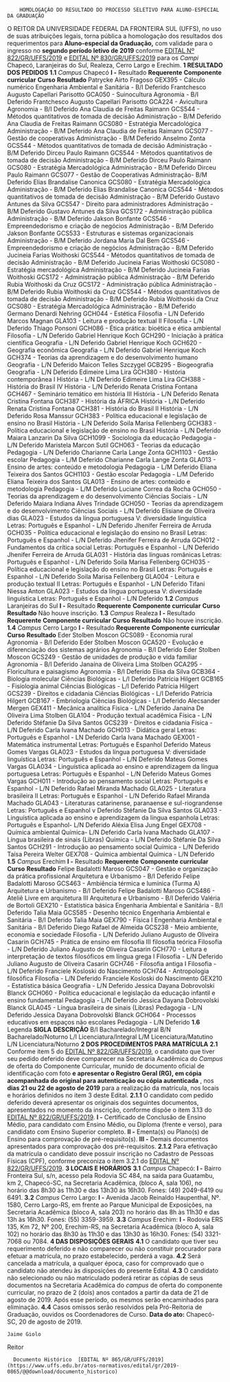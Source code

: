         HOMOLOGAÇÃO DO RESULTADO DO PROCESSO SELETIVO PARA ALUNO-ESPECIAL DA GRADUAÇÃO  

 O REITOR DA UNIVERSIDADE FEDERAL DA FRONTEIRA SUL (UFFS), no uso de suas atribuições legais, torna pública a homologação dos resultados dos requerimentos para **Aluno-especial da Graduação,**  com validade para o ingresso no **segundo período letivo de 2019**  conforme [EDITAL Nº 822/GR/UFFS/2019](https://www.uffs.edu.br/atos-normativos/edital/gr/2019-0822) e [EDITAL Nº 830/GR/UFFS/2019](https://www.uffs.edu.br/atos-normativos/edital/gr/2019-0830) para os *Campi*  Chapecó, Laranjeiras do Sul, Realeza, Cerro Largo e Erechim.  **1 RESULTADO DOS PEDIDOS** **1.1**  *Campus*  Chapecó **I -**  Resultado     **Requerente**   **Componente curricular**   **Curso**   **Resultado**     Patrycke Airto Fragoso   GEX395 - Cálculo numérico   Engenharia Ambiental e Sanitária - B/I   Deferido     Frantchesco Augusto Capellari Parisotto   GCA050 - Suinocultura   Agronomia - B/I   Deferido     Frantchesco Augusto Capellari Parisotto   GCA224 - Avicultura   Agronomia - B/I   Deferido     Ana Claudia de Freitas Raimann   GCS544 - Métodos quantitativos de tomada de decisão   Administração - B/M   Deferido     Ana Claudia de Freitas Raimann   GCS080 - Estratégia Mercadológica   Administração - B/M   Deferido     Ana Claudia de Freitas Raimann   GCS077 - Gestão de cooperativas   Administração - B/M   Deferido     Anselmo Zonta   GCS544 - Métodos quantitativos de tomada de decisão   Administração - B/M   Deferido     Dirceu Paulo Raimann   GCS544 - Métodos quantitativos de tomada de decisão   Administração - B/M   Deferido     Dirceu Paulo Raimann   GCS080 - Estratégia Mercadológica   Administração - B/M   Deferido     Dirceu Paulo Raimann   GCS077 - Gestão de Cooperativas   Administração- B/M   Deferido     Elias Brandalise Canonica   GCS080 - Estratégia Mercadológica   Administração - B/M   Deferido     Elias Brandalise Canonica   GCS544 - Métodos quantitativos de tomada de decisão   Administração - B/M   Deferido     Gustavo Antunes da Silva   GCS547 - Direito para administradores   Administração - B/M   Deferido     Gustavo Antunes da Silva   GCS172 - Administração pública   Administração - B/M   Deferido     Jakson Bonfante   GCS546 - Empreendedorismo e criação de negócios   Administração - B/M   Deferido     Jakson Bonfante   GCS533 - Estruturas e sistemas organizacionais   Administração - B/M   Deferido     Jordana Maria Dal Bem   GCS546 - Empreendedorismo e criação de negócios   Administração - B/M   Deferido     Jucineia Farias Woithoski   GCS544 - Métodos quantitativos de tomada de decisão   Administração - B/M   Deferido     Jucineia Farias Woithoski   GCS080 - Estratégia mercadológica   Administração - B/M   Deferido     Jucineia Farias Woithoski   GCS172 - Administração pública   Administração - B/M   Deferido     Rubia Woithoski da Cruz   GCS172 - Administração pública   Administração - B/M   Deferido     Rubia Woithoski da Cruz   GCS544 - Métodos quantitativos de tomada de decisão   Administração - B/M   Deferido     Rubia Woithoski da Cruz   GCS080 - Estratégia Mercadológica   Administração - B/M   Deferido     Germano Denardi Nehring   GCH044 - Estética   Filosofia - L/N   Deferido     Marcos Magnan   GLA103 - Leitura e produção textual II   Filosofia - L/N   Deferido     Thiago Ponsoni   GCH086 - Ética prática: bioética e ética ambiental   Filosofia - L/N   Deferido     Gabriel Henrique Koch   GCH290 - Iniciação à prática científica   Geografia - L/N   Deferido     Gabriel Henrique Koch   GCH620 - Geografia econômica   Geografia - L/N   Deferido     Gabriel Henrique Koch   GCH374 - Teorias da aprendizagem e do desenvolvimento humano   Geografia - L/N   Deferido     Maicon Telles Szczygel   GCB295 - Biogeografia   Geografia - L/N   Deferido     Edimeire Lima Lira   GCH380 - História contemporânea I   História - L/N   Deferido     Edimeire Lima Lira   GCH388 - História do Brasil IV   História - L/N   Deferido     Renata Cristina Fontana   GCH467 - Seminário temático em história III   História - L/N   Deferido     Renata Cristina Fontana   GCH387 - História da ÁFRICA   História - L/N   Deferido     Renata Cristina Fontana   GCH381 - História do Brasil II   História - L/N   Deferido     Rosa Manssur   GCH383 - Política educacional e legislação de ensino no Brasil   História - L/N   Deferido     Soila Marisa Fellenberg   GCH383 - Política educacional e legislação de ensino no Brasil   História - L/N   Deferido     Maiara Lanzarin Da Silva   GCH1099 - Sociologia da educação   Pedagogia - L/N   Deferido     Maristela Marcon Sutil   GCH063 - Teorias da educação   Pedagogia - L/N   Deferido     Charianne Carla Lange Zonta   GCH1103 - Gestão escolar   Pedagogia - L/M   Deferido     Charianne Carla Lange Zonta   GLA013 - Ensino de artes: conteúdo e metodologia   Pedagogia - L/M   Deferido     Eliana Teixeira dos Santos   GCH1103 - Gestão escolar   Pedagogia - L/M   Deferido     Eliana Teixeira dos Santos   GLA013 - Ensino de artes: conteúdo e metodologia   Pedagogia - L/M   Deferido     Luciane Correa da Rocha   GCH050 - Teorias da aprendizagem e do desenvolvimento   Ciências Sociais - L/N   Deferido     Maiara Indiana Alves Trindade   GCH050 - Teorias da aprendizagem e do desenvolvimento   Ciências Sociais - L/N   Deferido     Elisiane de Oliveira dias   GLA023 - Estudos da língua portuguesa V: diversidade linguística   Letras: Português e Espanhol - L/N   Deferido     Jhenifer Ferreira de Arruda   GCH035 - Política educacional e legislação do ensino no Brasil   Letras: Português e Espanhol - L/N   Deferido     Jhenifer Ferreira de Arruda   GCH012 - Fundamentos da crítica social   Letras: Português e Espanhol - L/N   Deferido     Jhenifer Ferreira de Arruda   GLA031 - História das línguas românicas   Letras: Português e Espanhol - L/N   Deferido     Soila Marisa Fellenberg   GCH035 - Política educacional e legislação do ensino no Brasil   Letras: Português e Espanhol - L/N   Deferido     Soila Marisa Fellenberg   GLA004 - Leitura e produção textual II   Letras: Português e Espanhol - L/N   Deferido     Tifani Niessa Anton   GLA023 - Estudos da língua portuguesa V: diversidade linguística   Letras: Português e Espanhol - L/N   Deferido     **1.2**  *Campus*  Laranjeiras do Sul **I -**  Resultado     **Requerente**   **Componente curricular**   **Curso**   **Resultado**     Não houve inscrição.     **1.3**  *Campus*  Realeza **I -**  Resultado     **Requerente**   **Componente curricular**   **Curso**   **Resultado**     Não houve inscrição.     **1.4**  *Campus*  Cerro Largo **I -**  Resultado     **Requerente**   **Componente curricular**   **Curso**   **Resultado**     Eder Stolben Moscon   GCS089 - Economia rural   Agronomia - B/I   Deferido     Eder Stolben Moscon   GCA520 - Evolução e diferenciação dos sistemas agrários   Agronomia - B/I   Deferido     Eder Stolben Moscon   GCS249 - Gestão de unidades de produção e vida familiar   Agronomia - B/I   Deferido     Janaína de Oliveira Lima Stolben   GCA295 - Floricultura e paisagismo   Agronomia - B/I   Deferido     Elisa da Silva   GCB364 - Biologia molecular   Ciências Biológicas - L/I   Deferido     Patrícia Hilgert   GCB165 - Fisiologia animal   Ciências Biológicas - L/I   Deferido     Patrícia Hilgert   GCS239 - Direitos e cidadania   Ciências Biológicas - L/I   Deferido     Patrícia Hilgert   GCB167 - Embriologia   Ciências Biológicas - L/I   Deferido     Alecsander Mergen   GEX411 - Mecânica analítica   Física - L/N   Deferido     Janaína De Oliveira Lima Stolben   GLA104 - Produção textual acadêmica   Física - L/N   Deferido     Stéfanie Da Silva Santos   GCS239 - Direitos e cidadania   Física - L/N   Deferido     Carla Ivana Machado   GCH013 - Didática geral   Letras: Português e Espanhol - LN   Deferido     Carla Ivana Machado   GEX001 - Matemática instrumental   Letras: Português e Espanhol   Deferido     Mateus Gomes Vargas   GLA023 - Estudos da língua portuguesa V: diversidade linguística   Letras: Português e Espanhol - L/N   Deferido     Mateus Gomes Vargas   GLA034 - Linguística aplicada ao ensino e aprendizagem da língua portuguesa   Letras: Português e Espanhol - L/N   Deferido     Mateus Gomes Vargas   GCH011 - Introdução ao pensamento social   Letras: Português e Espanhol - L/N   Deferido     Rafael Miranda Machado   GLA025 - Literatura brasileira II   Letras: Português e Espanhol - L/N   Deferido     Rafael Miranda Machado   GLA043 - Literaturas catarinense, paranaense e sul-riograndense   Letras: Português e Espanhol v   Deferido     Stéfanie Da Silva Santos   GLA033 - Linguística aplicada ao ensino e aprendizagem da língua espanhola   Letras: Português e Espanhol- L/N   Deferido     Aléxia Elisa Jung Engel   GEX708 - Química ambiental   Química- L/N   Deferido     Carla Ivana Machado   GLA107 - Língua brasileira de sinais (Libras)   Química - L/N   Deferido     Stéfanie Da Silva Santos   GCH291 - Introdução ao pensamento social   Química - L/N   Deferido     Taísa Pereira Welter   GEX708 - Química ambiental   Química - L/N   Deferido     **1.5**  *Campus*  Erechim **I -**  Resultado     **Requerente**   **Componente curricular**   **Curso**   **Resultado**     Felipe Badalotti Maroso   GCS047 - Gestão e organização da prática profissional   Arquitetura e Urbanismo - B/I   Deferido     Felipe Badalotti Maroso   GCS463 - Ambiência térmica e lumínica (Turma A)   Arquitetura e Urbanismo - B/I   Deferido     Felipe Badalotti Maroso   GCS486 - Ateliê Livre em arquitetura III   Arquitetura e Urbanismo - B/I   Deferido     Valéria de Bortoli   GEX210 - Estatística básica   Engenharia Ambiental e Sanitária - B/I   Deferido     Talia Maia   GCS585 - Desenho técnico   Engenharia Ambiental e Sanitária - B/I   Deferido     Talia Maia   GEX790 - Física I   Engenharia Ambiental e Sanitária - B/I   Deferido     Diego Rafael de Almeida   GCS238 - Meio ambiente, economia e sociedade   Filosofia - L/N   Deferido     Juliano Augusto de Oliveira Casarin   GCH745 - Prática de ensino em filosofia III filosofia teórica   Filosofia - L/N   Deferido     Juliano Augusto de Oliveira Casarin   GCH770 - Leitura e interpretação de textos filosóficos em língua grega I   Filosofia - L/N   Deferido     Juliano Augusto de Oliveira Casarin   GCH746 - Filosofia antiga I   Filosofia - L/N   Deferido     Franciele Kosloski do Nascimento   GCH744 - Antropologia filosófica   Filosofia - L/N   Deferido     Franciele Kosloski do Nascimento   GEX210 - Estatística básica   Geografia - L/N   Deferido     Jessica Dayana Dobrovolski Blanck   GCH060 - Política educacional e legislação da educação infantil e ensino fundamental   Pedagogia - L/N   Deferido     Jessica Dayana Dobrovolski Blanck   GLA045 - Língua brasileira de sinais (Libras)   Pedagogia - L/N   Deferido     Jessica Dayana Dobrovolski Blanck   GCH064 - Processos educativos em espaços não escolares   Pedagogia - L/N   Deferido     **1.6**  Legenda     **SIGLA**   **DESCRIÇÃO**     B/I   Bacharelado/Integral     B/N   Bacharelado/Noturno     L/I   Licenciatura/Integral     L/M   Licenciatura/Matutino     L/N   Licenciatura/Noturno      **2 DOS PROCEDIMENTOS PARA MATRÍCULA** **2.1**  Conforme item 5 do [EDITAL Nº 822/GR/UFFS/2019](https://www.uffs.edu.br/atos-normativos/edital/gr/2019-0822), o candidato que tiver seu pedido deferido deve comparecer na Secretaria Acadêmica do *Campus*  de oferta do Componente Curricular, munido de documento oficial de identificação com foto **e apresentar o Registro Geral (RG), em cópia acompanhada do original para autenticação ou cópia autenticada** , nos **dias 21 ou 22 de agosto de 2019**  para a realização da matrícula, nos locais e horários definidos no item 3 deste Edital. **2.1.1**  O candidato com pedido deferido deverá apresentar os originais dos seguintes documentos, apresentados no momento da inscrição, conforme dispõe o item 3.13 do [EDITAL Nº 822/GR/UFFS/2019](https://www.uffs.edu.br/atos-normativos/edital/gr/2019-0822). **I -**  Certificado de Conclusão de Ensino Médio, para candidato com Ensino Médio, ou Diploma (frente e verso), para candidato com Ensino Superior completo. **II -**  Ementa(s) ou Plano(s) de Ensino para comprovação de pré-requisito(s). **III -**  Demais documentos apresentados para comprovação dos pré-requisitos. **2.1.2** Para efetivação da matrícula o candidato deve possuir inscrição no Cadastro de Pessoas Físicas (CPF), conforme preconiza o item 3.2.1 do [EDITAL Nº 822/GR/UFFS/2019](https://www.uffs.edu.br/atos-normativos/edital/gr/2019-0822).  **3 LOCAIS E HORÁRIOS** **3.1**  *Campus*  Chapecó: **I -**  Bairro Fronteira Sul, s/n, acesso pela Rodovia SC 484, na saída para Guatambu, km 2, Chapecó-SC, na Secretaria Acadêmica, (bloco A, sala 106), no horário das 8h30 às 11h30 e das 13h30 às 16h30. Fones: (49) 2049-6419 ou 6491. **3.2**  *Campus*  Cerro Largo: **I -**  Avenida Jacob Reinaldo Haupenthal, Nº. 1580, Cerro Largo-RS, em frente ao Parque Municipal de Exposições, na Secretaria Acadêmica (bloco A, sala 203) no horário das 8h às 11h30 e das 13h às 16h30. Fones: (55) 3359-3959. **3.3**  *Campus*  Erechim: **I -**  Rodovia ERS 135, Km 72, Nº 200, Erechim-RS, na Secretaria Acadêmica (bloco A, sala 102) no horário das 8h30 às 11h30 e das 13h30 às 16h30. Fones: (54) 3321-7068 ou 7084.  **4 DAS DISPOSIÇÕES GERAIS** **4.1**  O candidato que tiver seu requerimento deferido e não comparecer ou não constituir procurador para efetuar a matrícula, no prazo estabelecido, perderá a vaga. **4.2**  Será cancelada a matrícula, a qualquer época, caso for comprovado que o candidato não atendeu às disposições do presente Edital. **4.3**  O candidato não selecionado ou não matriculado poderá retirar as cópias de seus documentos na Secretaria Acadêmica do *campus*  de oferta do componente curricular, no prazo de 2 (dois) anos contados a partir da data de 21 de agosto de 2019. Após esse período, os mesmos serão encaminhados para eliminação. **4.4**  Casos omissos serão resolvidos pela Pró-Reitoria de Graduação, ouvidos os Coordenadores de Curso.        **Data do ato:** Chapecó-SC, 20 de agosto de 2019.   
 

    Jaime Giolo   
 Reitor 

      Documento Histórico  [EDITAL Nº 865/GR/UFFS/2019](https://www.uffs.edu.br/atos-normativos/edital/gr/2019-0865/@@download/documento_historico)     
      